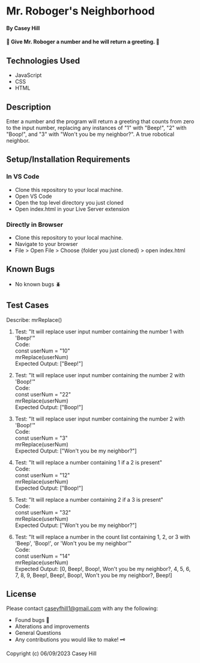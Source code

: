 # Mr. Roboger's Neighborhood

#### By Casey Hill

#### :robot: Give Mr. Roboger a number and he will return a greeting. :robot:

## Technologies Used

- JavaScript
- CSS
- HTML

## Description

Enter a number and the program will return a greeting that counts from zero to the input number, replacing any instances of "1" with "Beep!", "2" with "Boop!", and "3" with "Won't you be my neighbor?".
A true robotical neighbor.

## Setup/Installation Requirements

### In VS Code

- Clone this repository to your local machine.
- Open VS Code
- Open the top level directory you just cloned
- Open index.html in your Live Server extension

### Directly in Browser

- Clone this repository to your local machine.
- Navigate to your browser
- File > Open File > Choose {folder you just cloned} > open index.html

## Known Bugs

- No known bugs :beetle:

## **Test Cases**

Describe: mrReplace()

1. Test: "It will replace user input number containing the number 1 with 'Beep!'"<br>
   Code:<br>
   const userNum = "10"<br>
   mrReplace(userNum)<br>
   Expected Output: ["Beep!"]<br>

2. Test: "It will replace user input number containing the number 2 with 'Boop!'"<br>
   Code:<br>
   const userNum = "22"<br>
   mrReplace(userNum)<br>
   Expected Output: ["Boop!"]

3. Test: "It will replace user input number containing the number 2 with 'Boop!'"<br>
   Code:<br>
   const userNum = "3"<br>
   mrReplace(userNum)<br>
   Expected Output: ["Won't you be my neighbor?"]

4. Test: "It will replace a number containing 1 if a 2 is present"<br>
   Code:<br>
   const userNum = "12"<br>
   mrReplace(userNum)<br>
   Expected Output: ["Boop!"]

5. Test: "It will replace a number containing 2 if a 3 is present"<br>
   Code:<br>
   const userNum = "32"<br>
   mrReplace(userNum)<br>
   Expected Output: ["Won't you be my neighbor?"]

6. Test: "It will replace a number in the count list containing 1, 2, or 3 with 'Beep', 'Boop!', or 'Won't you be my neighbor'"<br>
   Code:<br>
   const userNum = "14"<br>
   mrReplace(userNum)<br>
   Expected Output: [0, Beep!, Boop!, Won't you be my neighbor?, 4, 5, 6, 7, 8, 9, Beep!, Beep!, Boop!, Won't you be my neighbor?, Beep!]

## License

Please contact caseyfhill1@gmail.com with any the following:

- Found bugs :lady_beetle:
- Alterations and improvements
- General Questions
- Any contributions you would like to make! :old_key:

Copyright (c) 06/09/2023 Casey Hill
